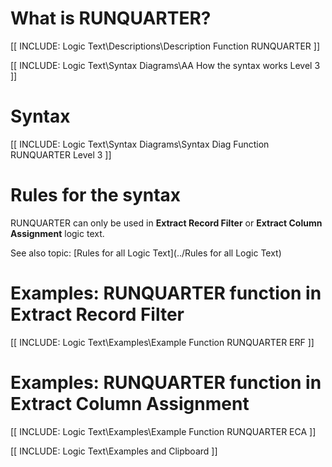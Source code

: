 
# What is RUNQUARTER?

[[ INCLUDE: Logic Text\Descriptions\Description Function RUNQUARTER ]]

[[ INCLUDE: Logic Text\Syntax Diagrams\AA How the syntax works Level 3 ]]

# Syntax 

[[ INCLUDE: Logic Text\Syntax Diagrams\Syntax Diag Function RUNQUARTER Level 3 ]]

# Rules for the syntax 

RUNQUARTER can only be used in **Extract Record Filter** or **Extract Column Assignment** logic text.

See also topic: [Rules for all Logic Text](../Rules for all Logic Text) 

# Examples: RUNQUARTER function in Extract Record Filter 

[[ INCLUDE: Logic Text\Examples\Example Function RUNQUARTER ERF ]]

# Examples: RUNQUARTER function in Extract Column Assignment 

[[ INCLUDE: Logic Text\Examples\Example Function RUNQUARTER ECA ]]

[[ INCLUDE: Logic Text\Examples and Clipboard ]]

